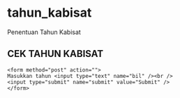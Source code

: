 # tahun_kabisat
Penentuan Tahun Kabisat
<html> 
    <head> 
        <title>TUGAS 1 </title> 
    </head> 
    <body> <h2>CEK TAHUN KABISAT </h2> 

    <form method="post" action=""> 
    Masukkan tahun <input type="text" name="bil" /><br />
    <input type="submit" name="submit" value="Submit" /> 
    </form> 

<?php
if(isset($_POST['submit'])){
$TAHUN = $_POST['bil'];
if ($TAHUN%4==0)
{
    echo "$TAHUN TAHUN KABISAT"; 
}
else if($TAHUN%4!=0)
{
    echo "$TAHUN BUKAN TAHUN KABISAT"; 
}
}
?>
</body> 
</html> 
